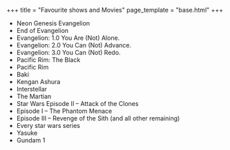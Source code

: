 +++
title = "Favourite shows and Movies"
page_template = "base.html"
+++
- Neon Genesis Evangelion
- End of Evangelion
- Evangelion: 1.0 You Are (Not) Alone.
- Evangelion: 2.0 You Can (Not) Advance.
- Evangelion: 3.0 You Can (Not) Redo.
- Pacific Rim: The Black
- Pacific Rim
- Baki
- Kengan Ashura 
- Interstellar
- The Martian
- Star Wars Episode II – Attack of the Clones
- Episode I – The Phantom Menace
- Episode III – Revenge of the Sith (and all other remaining)
- Every star wars series
- Yasuke
- Gundam 1
